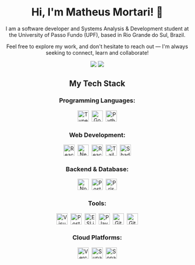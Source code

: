 <div align="center">
<h1>Hi, I'm Matheus Mortari! 👋</h1>

<p>
I am a software developer and Systems Analysis & Development student at the University of Passo Fundo (UPF), based in Rio Grande do Sul, Brazil.

Feel free to explore my work, and don't hesitate to reach out — I'm always seeking to connect, learn and collaborate!

</p>

<a href="mailto:matheus.felipe.19rt@gmail.com"><img src="https://img.shields.io/badge/-Gmail-%23333?style=for-the-badge&logo=gmail&logoColor=white"></a>
<a href="https://www.linkedin.com/in/matheus-mortari-19rt"><img src="https://img.shields.io/badge/-LinkedIn-%230077B5?style=for-the-badge&logo=linkedin&logoColor=white"></a>

</div>

<div align="center">
  <h2>My Tech Stack</h2>

<p>
<h3>Programming Languages:</h1>
  <a href="#"><img src="https://matimortari.github.io/assets/misc/stack/typescript.png" alt="TypeScript" width="30" height="30" title="TypeScript"/></a>&nbsp;
  <a href="#"><img src="https://matimortari.github.io/assets/misc/stack/go.png" alt="Go" width="30" height="30" title="Go"/></a>&nbsp;
  <a href="#"><img src="https://matimortari.github.io/assets/misc/stack/python.png" alt="Python" width="30" height="30" title="Python"/></a>
</p>

<p>
<h3>Web Development:</h1>
  <a href="#"><img src="https://matimortari.github.io/assets/misc/stack/react.png" alt="React" width="30" height="30" title="React"/></a>&nbsp;
  <a href="#"><img src="https://matimortari.github.io/assets/misc/stack/next-js.png" alt="Next.js" width="30" height="30" title="Next.js"/></a>&nbsp;
  <a href="#"><img src="https://matimortari.github.io/assets/misc/stack/react-query.png" alt="React Query" width="30" height="30" title="React Query"/></a>&nbsp;
  <a href="#"><img src="https://matimortari.github.io/assets/misc/stack/tailwind-css.png" alt="Tailwind CSS" width="30" height="30" title="Tailwind CSS"/></a>&nbsp;
  <a href="#"><img src="https://matimortari.github.io/assets/misc/stack/shadcn-ui.png" alt="ShadCN/UI" width="30" height="30" title="ShadCN/UI"/></a>
</p>

<p>
<h3>Backend & Database:</h1>
  <a href="#"><img src="https://matimortari.github.io/assets/misc/stack/node-js.png" alt="Node.js" width="30" height="30" title="Node.js"/></a>&nbsp;
  <a href="#"><img src="https://matimortari.github.io/assets/misc/stack/postgresql.png" alt="PostgreSQL" width="30" height="30" title="PostgreSQL"/></a>&nbsp;
  <a href="#"><img src="https://matimortari.github.io/assets/misc/stack/prisma.png" alt="Prisma" width="30" height="30" title="Prisma"/></a>
</p>

<p>
  <h3>Tools:</h1>
  <a href="#"><img src="https://matimortari.github.io/assets/misc/stack/visual-studio-code.png" alt="Visual Studio Code" width="30" height="30" title="Visual Studio Code"/></a>&nbsp;
  <a href="#"><img src="https://matimortari.github.io/assets/misc/stack/postman.png" alt="Postman" width="30" height="30" title="Postman"/></a>&nbsp;
  <a href="#"><img src="https://matimortari.github.io/assets/misc/stack/eslint.png" alt="ESLint" width="30" height="30" title="ESLint"/></a>&nbsp;
  <a href="#"><img src="https://matimortari.github.io/assets/misc/stack/playwright.png" alt="Playwright" width="30" height="30" title="Playwright"/></a>&nbsp;
  <a href="#"><img src="https://matimortari.github.io/assets/misc/stack/git.png" alt="Git" width="30" height="30" title="Git"/></a>&nbsp;
  <a href="#"><img src="https://matimortari.github.io/assets/misc/stack/github.png" alt="GitHub" width="30" height="30" title="GitHub"/></a>
</p>

<p>
  <h3>Cloud Platforms:</h1>
  <a href="#"><img src="https://matimortari.github.io/assets/misc/stack/vercel.png" alt="Vercel" width="30" height="30" title="Vercel"/></a>&nbsp;
  <a href="#"><img src="https://matimortari.github.io/assets/misc/stack/supabase.png" alt="Supabase" width="30" height="30" title="Supabase"/></a>&nbsp;
  <a href="#"><img src="https://matimortari.github.io/assets/misc/stack/sonarcloud.png" alt="SonarCloud" width="30" height="30" title="SonarCloud"/></a>
</p>
</div>
